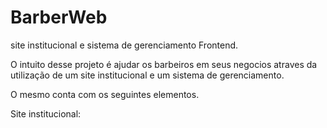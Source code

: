# BarberWeb
site institucional e sistema de gerenciamento Frontend.

O intuito desse projeto é ajudar os barbeiros em seus negocios atraves da utilização de um site institucional e um sistema de gerenciamento.

O mesmo conta com os seguintes elementos.

Site institucional:

